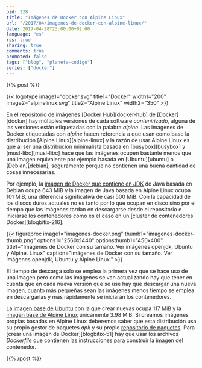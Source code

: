 ```yaml
---
pid: 228
title: "Imágenes de Docker con Alpine Linux"
url: "/2017/04/imagenes-de-docker-con-alpine-linux/"
date: 2017-04-28T23:00:00+02:00
language: "es"
rss: true
sharing: true
comments: true
promoted: false
tags: ["blog", "planeta-codigo"]
series: ["docker"]
---
```


{{% post %}}

{{< logotype image1="docker.svg" title1="Docker" width1="200" image2="alpinelinux.svg" title2="Alpine Linux" width2="350" >}}

En el repositorio de imágenes [Docker Hub][docker-hub] de [Docker][docker] hay múltiples versiones de cada software _contenirizado_, alguna de las versiones están etiquetadas con la palabra _alpine_. Las imágenes de Docker etiquetadas con _alpine_ hacen referencia a que usan como base la distribución [Alpine Linux][alpine-linux] y la razón de usar Alpine Linux es que al ser una distribución minimalista basada en [busybox][busybox] y [musl-libc][musl-libc] hace que las imágenes ocupen bastante menos que una imagen equivalente por ejemplo basada en [Ubuntu][ubuntu] o [Debian][debian], seguramente porque no contienen una buena cantidad de cosas innecesarias.

Por ejemplo, la [imagen de Docker que contiene en JDK](https://hub.docker.com/_/openjdk/) de Java basada en Debian ocupa 643 MiB y la imagen de Java basada en Alpine Linux ocupa 101 MiB, una diferencia significativa de casi 500 MiB. Con la capacidad de los discos duros actuales no es tanto por lo que ocupan en disco sino por el tiempo que las imágenes tardan en descargarse desde el repositorio e iniciarse los contenedores como es el caso en un [cluster de contenedores Docker][blogbitix-216].

{{< figureproc
    image1="imagenes-docker.png" thumb1="imagenes-docker-thumb.png" options1="2560x1440" optionsthumb1="450x400" title1="Imágenes de Docker con su tamaño. Ver imágenes openjdk, Ubuntu y Alpine. Linux"
    caption="Imágenes de Docker con su tamaño. Ver imágenes openjdk, Ubuntu y Alpine Linux." >}}

El tiempo de descarga solo se emplea la primera vez que se hace uso de una imagen pero como las imágenes se van actualizando hay que tener en cuenta que en cada nueva versión que se use hay que descargar una nueva imagen, cuanto más pequeñas sean las imágenes menos tiempo se emplea en descargarlas y más rápidamente se iniciarán los contenedores.

La [imagen base de Ubuntu](https://hub.docker.com/_/ubuntu/) con la que crear nuevas ocupa 117 MiB y la [imagen base de Alpine Linux](https://hub.docker.com/_/alpine/) únicamente 3.98 MiB. Si creamos imágenes propias basadas en Alpine Linux deberemos saber que esta distribución usa su propio gestor de paquetes _apk_ y su propio [repositorio de paquetes](https://pkgs.alpinelinux.org/packages). Para [crear una imagen de Docker][blogbitix-51] hay que usar los archivos _Dockerfile_ que contienen las instrucciones para construir la imagen del contenedor.

{{% /post %}}
